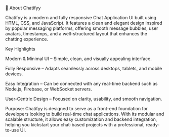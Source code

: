 💬 About Chatifyy

Chatifyy is a modern and fully responsive Chat Application UI built using HTML, CSS, and JavaScript. It features a clean and elegant design inspired by popular messaging platforms, offering smooth message bubbles, user avatars, timestamps, and a well-structured layout that enhances the chatting experience.

 Key Highlights

 Modern & Minimal UI – Simple, clean, and visually appealing interface.

 Fully Responsive – Adapts seamlessly across desktops, tablets, and mobile devices.

 Easy Integration – Can be connected with any real-time backend such as Node.js, Firebase, or WebSocket servers.

 User-Centric Design – Focused on clarity, usability, and smooth navigation.

 Purpose:
Chatifyy is designed to serve as a front-end foundation for developers looking to build real-time chat applications. With its modular and scalable structure, it allows easy customization and backend integration, helping you kickstart your chat-based projects with a professional, ready-to-use UI.
